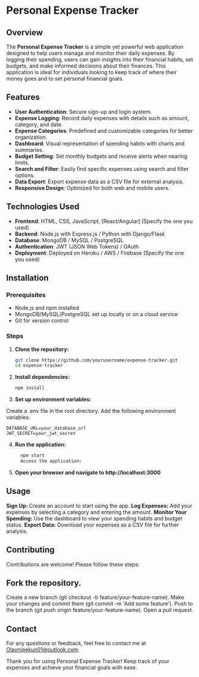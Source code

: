 # Personal Expense Tracker

## Overview
The **Personal Expense Tracker** is a simple yet powerful web application designed to help users manage and monitor their daily expenses. By logging their spending, users can gain insights into their financial habits, set budgets, and make informed decisions about their finances. This application is ideal for individuals looking to keep track of where their money goes and to set personal financial goals.

## Features
- **User Authentication**: Secure sign-up and login system.
- **Expense Logging**: Record daily expenses with details such as amount, category, and date.
- **Expense Categories**: Predefined and customizable categories for better organization.
- **Dashboard**: Visual representation of spending habits with charts and summaries.
- **Budget Setting**: Set monthly budgets and receive alerts when nearing limits.
- **Search and Filter**: Easily find specific expenses using search and filter options.
- **Data Export**: Export expense data as a CSV file for external analysis.
- **Responsive Design**: Optimized for both web and mobile users.

## Technologies Used
- **Frontend**: HTML, CSS, JavaScript, [React/Angular] (Specify the one you used)
- **Backend**: Node.js with Express.js / Python with Django/Flask
- **Database**: MongoDB / MySQL / PostgreSQL
- **Authentication**: JWT (JSON Web Tokens) / OAuth
- **Deployment**: Deployed on Heroku / AWS / Firebase (Specify the one you used)

## Installation

### Prerequisites
- Node.js and npm installed
- MongoDB/MySQL/PostgreSQL set up locally or on a cloud service
- Git for version control

### Steps
1. **Clone the repository:**
   ```bash
   git clone https://github.com/yourusername/expense-tracker.git
   cd expense-tracker
2. **Install dependencies:**

    ```bash
    npm install   
3. **Set up environment variables:**

Create a .env file in the root directory.
Add the following environment variables:

    DATABASE_URL=your_database_url
    JWT_SECRET=your_jwt_secret


4. **Run the application:**

    ```bash
      npm start
      Access the application:

5. **Open your browser and navigate to http://localhost:3000**

## Usage
**Sign Up:** Create an account to start using the app.
**Log Expenses:** Add your expenses by selecting a category and entering the amount.
**Monitor Your Spending:** Use the dashboard to view your spending habits and budget status.
**Export Data:** Download your expenses as a CSV file for further analysis.

## Contributing
Contributions are welcome! Please follow these steps:

## Fork the repository.
Create a new branch (git checkout -b feature/your-feature-name).
Make your changes and commit them (git commit -m 'Add some feature').
Push to the branch (git push origin feature/your-feature-name).
Open a pull request.



## Contact
For any questions or feedback, feel free to contact me at Olaonipekun01@outlook.com.

Thank you for using Personal Expense Tracker! Keep track of your expenses and achieve your financial goals with ease.







